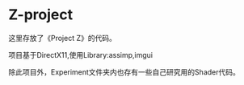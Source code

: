 # Z-project

这里存放了《Project Z》的代码。

项目基于DirectX11,使用Library:assimp,imgui

除此项目外，Experiment文件夹内也存有一些自己研究用的Shader代码。

